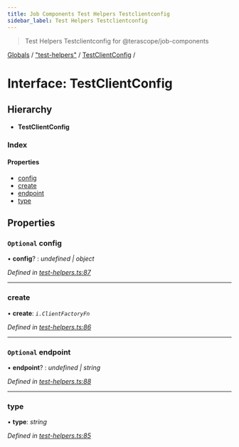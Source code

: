 ```yaml
---
title: Job Components Test Helpers Testclientconfig
sidebar_label: Test Helpers Testclientconfig
---
```


> Test Helpers Testclientconfig for @terascope/job-components

[Globals](../overview.md) / ["test-helpers"](../modules/_test_helpers_.md) / [TestClientConfig](_test_helpers_.testclientconfig.md) /

# Interface: TestClientConfig

## Hierarchy

* **TestClientConfig**

### Index

#### Properties

* [config](_test_helpers_.testclientconfig.md#optional-config)
* [create](_test_helpers_.testclientconfig.md#create)
* [endpoint](_test_helpers_.testclientconfig.md#optional-endpoint)
* [type](_test_helpers_.testclientconfig.md#type)

## Properties

### `Optional` config

• **config**? : *undefined | object*

*Defined in [test-helpers.ts:87](https://github.com/terascope/teraslice/tree/0c8b1cfadd6cd255811e506264906c5373f2ebea/packages/job-components/test-helpers.ts#L87)*

___

###  create

• **create**: *`i.ClientFactoryFn`*

*Defined in [test-helpers.ts:86](https://github.com/terascope/teraslice/tree/0c8b1cfadd6cd255811e506264906c5373f2ebea/packages/job-components/test-helpers.ts#L86)*

___

### `Optional` endpoint

• **endpoint**? : *undefined | string*

*Defined in [test-helpers.ts:88](https://github.com/terascope/teraslice/tree/0c8b1cfadd6cd255811e506264906c5373f2ebea/packages/job-components/test-helpers.ts#L88)*

___

###  type

• **type**: *string*

*Defined in [test-helpers.ts:85](https://github.com/terascope/teraslice/tree/0c8b1cfadd6cd255811e506264906c5373f2ebea/packages/job-components/test-helpers.ts#L85)*
